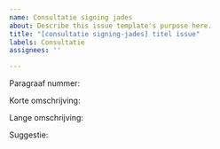 ```yaml
---
name: Consultatie signing jades
about: Describe this issue template's purpose here.
title: "[consultatie signing-jades] titel issue"
labels: Consultatie
assignees: ''

---
```


Paragraaf nummer:

Korte omschrijving:

Lange omschrijving:

Suggestie:

